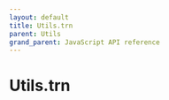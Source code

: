 ```yaml
---
layout: default
title: Utils.trn
parent: Utils
grand_parent: JavaScript API reference
---
```


# Utils.trn